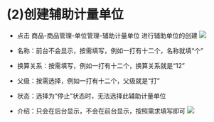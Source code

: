 # (2)创建辅助计量单位

* 点击 商品-商品管理-单位管理-辅助计量单位 进行辅助单位的创建
![](images/unit3.jpg)
*   名称：前台不会显示，按需填写，例如一打有十二个，名称就填“个”

*   换算关系：按需填写，例如一打有十二个，换算关系就是“12”

*   父级：按需选择，例如一打有十二个，父级就是“打”

*   状态：选择为“停止”状态时，无法选择此辅助计量单位

*   介绍：只会在后台显示，不会在前台显示，按照需求填写即可
![](images/unit4.jpg)
